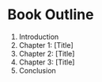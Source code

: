 # Book Outline

1. Introduction
2. Chapter 1: [Title]
3. Chapter 2: [Title]
4. Chapter 3: [Title]
5. Conclusion 